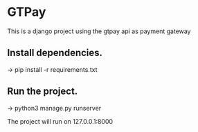 # GTPay
This is a django project using the gtpay api as payment gateway

Install dependencies.
---------------------
-> pip install -r requirements.txt

Run the project.
----------------
-> python3 manage.py runserver


The project will run on 127.0.0.1:8000